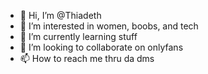 - 👋 Hi, I’m @Thiadeth
- 👀 I’m interested in women, boobs, and tech
- 🌱 I’m currently learning stuff
- 💞️ I’m looking to collaborate on onlyfans
- 📫 How to reach me thru da dms

<!---
Thiadeth/Thiadeth is a ✨ special ✨ repository because its `README.md` (this file) appears on your GitHub profile.
You can click the Preview link to take a look at your changes.
--->
